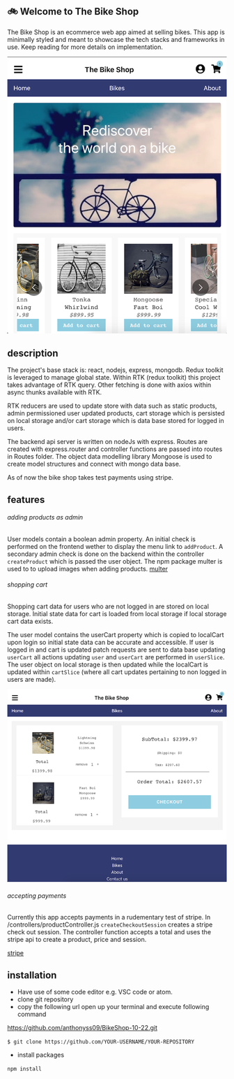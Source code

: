 ## :bike: Welcome to The Bike Shop

The Bike Shop is an ecommerce web app aimed at selling bikes. This app is minimally styled and meant to showcase the tech stacks and frameworks in use. Keep reading for more details on implementation.

![homePage](/assets/images/homePage.png)

## description

The project's base stack is: react, nodejs, express, mongodb.
Redux toolkit is leveraged to manage global state. Within RTK (redux toolkit) this project takes advantage of RTK query.
Other fetching is done with axios within async thunks available with RTK.

RTK reducers are used to update store with data such as static products, admin permissioned user updated products, cart storage which is persisted on local storage and/or cart storage which is data base stored for logged in users.

The backend api server is written on nodeJs with express. Routes are created with express.router and controller functions are passed into routes in Routes folder.
The object data modelling library Mongoose is used to create model structures and connect with mongo data base.

As of now the bike shop takes test payments using stripe.

## features

###### adding products as admin

User models contain a boolean admin property. An initial check is performed on the frontend wether to display the menu link to `addProduct`. A secondary admin check is done on the backend within the controller `createProduct` which is passed the user object.
The npm package multer is used to to upload images when adding products.
[multer](https://www.npmjs.com/package/multer)

###### shopping cart

Shopping cart data for users who are not logged in are stored on local storage. Initial state data for cart is loaded from local storage if local storage cart data exists.

The user model contains the userCart property which is copied to localCart upon login so initial state data can be accurate and accessible. If user is logged in and cart is updated patch requests are sent to data base updating `userCart` all actions updating `user` and `userCart` are performed in `userSlice`. The user object on local storage is then updated while the localCart is updated within `cartSlice` (where all cart updates pertaining to non logged in users are made).

![shoppingCart](/assets/images/shoppingCart.png)

###### accepting payments

Currently this app accepts payments in a rudementary test of stripe. In /controllers/productController.js `createCheckoutSession` creates a stripe check out session. The controller function accepts a total and uses the stripe api to create a product, price and session.

[stripe](https://stripe.com/payments/checkout)

## installation

- Have use of some code editor e.g. VSC code or atom.
- clone git repository
- copy the following url open up your terminal and execute following command

https://github.com/anthonyss09/BikeShop-10-22.git

`$ git clone https://github.com/YOUR-USERNAME/YOUR-REPOSITORY`

- install packages

`npm install`
